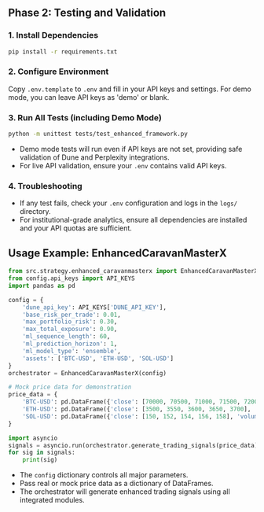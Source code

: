## Phase 2: Testing and Validation

### 1. Install Dependencies
```bash
pip install -r requirements.txt
```

### 2. Configure Environment
Copy `.env.template` to `.env` and fill in your API keys and settings. For demo mode, you can leave API keys as 'demo' or blank.

### 3. Run All Tests (including Demo Mode)
```bash
python -m unittest tests/test_enhanced_framework.py
```

- Demo mode tests will run even if API keys are not set, providing safe validation of Dune and Perplexity integrations.
- For live API validation, ensure your `.env` contains valid API keys.

### 4. Troubleshooting
- If any test fails, check your `.env` configuration and logs in the `logs/` directory.
- For institutional-grade analytics, ensure all dependencies are installed and your API quotas are sufficient.

## Usage Example: EnhancedCaravanMasterX

```python
from src.strategy.enhanced_caravanmasterx import EnhancedCaravanMasterX
from config.api_keys import API_KEYS
import pandas as pd

config = {
    'dune_api_key': API_KEYS['DUNE_API_KEY'],
    'base_risk_per_trade': 0.01,
    'max_portfolio_risk': 0.30,
    'max_total_exposure': 0.90,
    'ml_sequence_length': 60,
    'ml_prediction_horizon': 1,
    'ml_model_type': 'ensemble',
    'assets': ['BTC-USD', 'ETH-USD', 'SOL-USD']
}
orchestrator = EnhancedCaravanMasterX(config)

# Mock price data for demonstration
price_data = {
    'BTC-USD': pd.DataFrame({'close': [70000, 70500, 71000, 71500, 72000], 'volume': [100, 110, 120, 130, 140]}),
    'ETH-USD': pd.DataFrame({'close': [3500, 3550, 3600, 3650, 3700], 'volume': [200, 210, 220, 230, 240]}),
    'SOL-USD': pd.DataFrame({'close': [150, 152, 154, 156, 158], 'volume': [300, 310, 320, 330, 340]})
}

import asyncio
signals = asyncio.run(orchestrator.generate_trading_signals(price_data))
for sig in signals:
    print(sig)
```

- The `config` dictionary controls all major parameters.
- Pass real or mock price data as a dictionary of DataFrames.
- The orchestrator will generate enhanced trading signals using all integrated modules. 